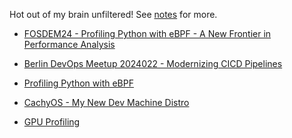 Hot out of my brain unfiltered! See [notes](/notes/) for more.

<!-- NOTE-LIST:START -->

 - [FOSDEM24 - Profiling Python with eBPF - A New Frontier in Performance Analysis](https://kakkoyun.me/notes/presentations/FOSDEM24+-+Profiling+Python+with+eBPF+-+A+New+Frontier+in+Performance+Analysis)

 - [Berlin DevOps Meetup 2024022 - Modernizing CICD Pipelines](https://kakkoyun.me/notes/presentations/Berlin+DevOps+Meetup+2024022+-+Modernizing+CICD+Pipelines)

 - [Profiling Python with eBPF](https://kakkoyun.me/notes/presentations/Profiling+Python+with+eBPF)

 - [CachyOS - My New Dev Machine Distro](https://kakkoyun.me/notes/ramblings/CachyOS+-+My+New+Dev+Machine+Distro)

 - [GPU Profiling](https://kakkoyun.me/notes/learning/GPU+Profiling)

<!-- NOTE-LIST:END -->